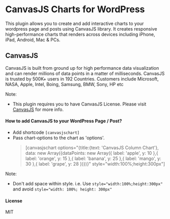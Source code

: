 # CanvasJS Charts for WordPress

This plugin allows you to create and add interactive charts to your wordpress page and posts using CanvasJS library. It creates responsive high-performance charts that renders across devices including iPhone, iPad, Android, Mac & PCs.

## CanvasJS
CanvasJS is built from ground up for high performance data visualization and can render millions of data points in a matter of milliseconds. CanvasJS is trusted by 500K+ users in 192 Countries. Customers include Microsoft, NASA, Apple, Intel, Boing, Samsung, BMW, Sony, HP etc

Note:
- This plugin requires you to have CanvasJS License. Please visit [CanvasJS](https://canvasjs.com/license/) for more info.

#### How to add CanvasJS to your WordPress Page / Post?
- Add shortcode `[canvasjschart]`
- Pass chart-options to the chart as 'options'.
  >[canvasjschart options="{title:{text: 'CanvasJS Column Chart'}, data: new Array({dataPoints: new Array({ label: 'apple', y: 10 },{ label: 'orange', y: 15 },{ label: 'banana', y: 25 },{ label: 'mango', y: 30 },{ label: 'grape', y: 28 })})}" style="width:100%;height:300px"]

Note:
- Don't add space within style. i.e. Use `style="width:100%;height:300px"` and avoid `style="width: 100%; height: 300px"`

#### License
MIT

